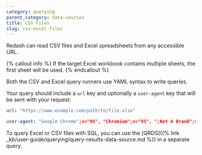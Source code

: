 ```yaml
---
category: querying
parent_category: data-sources
title: CSV Files
slug: csv-excel-files
---
```


Redash can read CSV files and Excel spreadsheets from any accessible URL.

{% callout info %}
If the target Excel workbook contains multiple sheets, the first sheet will be used.
{% endcallout %}

Both the CSV and Excel query runners use YAML syntax to write queries.

Your query should include a `url` key and optionally a `user-agent` key that will be sent with your request.

```yaml
url: "https://www.example.com/path/to/file.xlsx"

user-agent: "Google Chrome";v="95", "Chromium";v="95", ";Not A Brand";v="99"
```

To query Excel or CSV files with SQL, you can use the [QRDS]({% link _kb/user-guide/querying/query-results-data-source.md %}) in a separate query.
